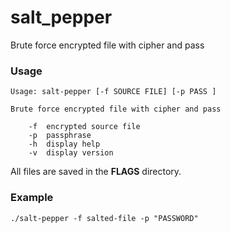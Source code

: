 # salt_pepper
Brute force encrypted file with cipher and pass

### Usage 
```
Usage: salt-pepper [-f SOURCE FILE] [-p PASS ]

Brute force encrypted file with cipher and pass

	-f	encrypted source file 
	-p	passphrase 
	-h	display help
	-v	display version
```
All files are saved in the **FLAGS** directory.

### Example
```
./salt-pepper -f salted-file -p "PASSWORD"
```
